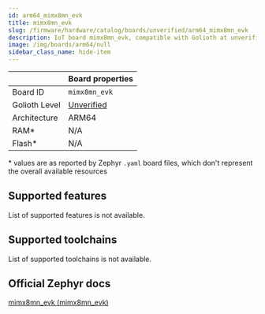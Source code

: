 ```yaml
---
id: arm64_mimx8mn_evk
title: mimx8mn_evk
slug: /firmware/hardware/catalog/boards/unverified/arm64_mimx8mn_evk
description: IoT board mimx8mn_evk, compatible with Golioth at unverified level.
image: /img/boards/arm64/null
sidebar_class_name: hide-item
---
```


[//]: # (This is an auto-generated file, do not edit! Changes to it will be lost upon re-generation)



|                | Board properties     |
| -------------  | -------------------- |
| Board ID       | `mimx8mn_evk` |
| Golioth Level  | [Unverified](/firmware/hardware#unverified-boards) |
| Architecture   | ARM64 |
| RAM*           | N/A |
| Flash*         | N/A |

\* values are as reported by Zephyr `.yaml` board files, which don't represent the overall available resources



## Supported features

List of supported features is not available.

## Supported toolchains

List of supported toolchains is not available.

## Official Zephyr docs

[mimx8mn_evk (mimx8mn_evk)](https://docs.zephyrproject.org/latest/boards/arm64/mimx8mn_evk/doc/index.html)
